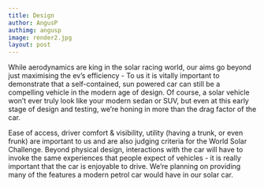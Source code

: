 ```yaml
---
title: Design
author: AngusP
authimg: angusp
image: render2.jpg
layout: post
---
```


While aerodynamics are king in the solar racing world, our aims go beyond just maximising the ev’s efficiency - To us it is vitally important to demonstrate that a self-contained, sun powered car can still be a compelling vehicle in the modern age of design. Of course, a solar vehicle won’t ever truly look like your modern sedan or SUV, but even at this early stage of design and testing, we’re honing in more than the drag factor of the car.

Ease of access, driver comfort & visibility, utility (having a trunk, or even frunk) are important to us and are also judging criteria for the World Solar Challenge. Beyond physical design, interactions with the car will have to invoke the same experiences that people expect of vehicles - it is really important that the car is enjoyable to drive. We’re planning on providing many of the features a modern petrol car would have in our solar car.

